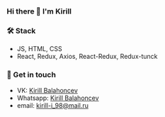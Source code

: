 ### Hi there 👋 I'm Kirill

### 🛠 Stack
* JS, HTML, CSS
* React, Redux, Axios, React-Redux, Redux-tunck

### 💬 Get in touch
* VK: [Kirill Balahoncev](https://vk.com/didok_98)
* Whatsapp: [Kirill Balahoncev](https://wa.me/79514837906)
* email: [kirill-i_98@mail.ru](https://e.mail.ru/kirill-i_98@mail.ru)

<!--
**kokolka/kokolka** is a ✨ _special_ ✨ repository because its `README.md` (this file) appears on your GitHub profile.

Here are some ideas to get you started:

- 🔭 I’m currently working on ...
- 🌱 I’m currently learning ...
- 👯 I’m looking to collaborate on ...
- 🤔 I’m looking for help with ...
- 💬 Ask me about ...
- 📫 How to reach me: ...
- 😄 Pronouns: ...
- ⚡ Fun fact: ...
-->

